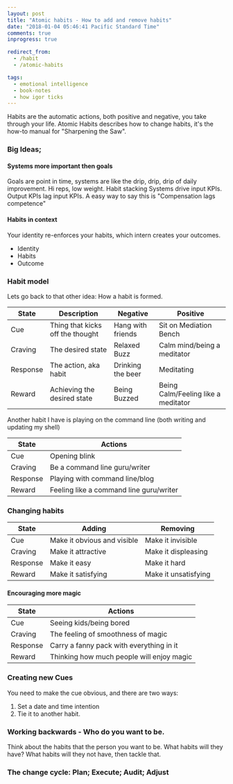 ```yaml
---
layout: post
title: "Atomic habits - How to add and remove habits"
date: "2018-01-04 05:46:41 Pacific Standard Time"
comments: true
inprogress: true

redirect_from:
  - /habit
  - /atomic-habits

tags:
  - emotional intelligence
  - book-notes
  - how igor ticks
---
```


Habits are the automatic actions, both positive and negative, you take through your life. Atomic Habits describes how to change habits, it's the how-to manual for "Sharpening the Saw".

### Big Ideas;

#### Systems more important then goals

Goals are point in time, systems are like the drip, drip, drip of daily improvement.
Hi reps, low weight.
Habit stacking
Systems drive input KPIs.
Output KPIs lag input KPIs.
A easy way to say this is "Compensation lags competence"

#### Habits in context

Your identity re-enforces your habits, which intern creates your outcomes.

- Identity
- Habits
- Outcome

### Habit model

Lets go back to that other idea: How a habit is formed.

| State    | Description                      | Negative          | Positive                            |
| -------- | -------------------------------- | ----------------- | ----------------------------------- |
| Cue      | Thing that kicks off the thought | Hang with friends | Sit on Mediation Bench              |
| Craving  | The desired state                | Relaxed Buzz      | Calm mind/being a meditator         |
| Response | The action, aka habit            | Drinking the beer | Meditating                          |
| Reward   | Achieving the desired state      | Being Buzzed      | Being Calm/Feeling like a meditator |

Another habit I have is playing on the command line (both writing and updating my shell)

| State    | Actions                                 |
| -------- | --------------------------------------- |
| Cue      | Opening blink                           |
| Craving  | Be a command line guru/writer           |
| Response | Playing with command line/blog          |
| Reward   | Feeling like a command line guru/writer |

### Changing habits

| State    | Adding                      | Removing             |
| -------- | --------------------------- | -------------------- |
| Cue      | Make it obvious and visible | Make it invisible    |
| Craving  | Make it attractive          | Make it displeasing  |
| Response | Make it easy                | Make it hard         |
| Reward   | Make it satisfying          | Make it unsatisfying |

#### Encouraging more magic

| State    | Actions                                   |
| -------- | ----------------------------------------- |
| Cue      | Seeing kids/being bored                   |
| Craving  | The feeling of smoothness of magic        |
| Response | Carry a fanny pack with everything in it  |
| Reward   | Thinking how much people will enjoy magic |

### Creating new Cues

You need to make the cue obvious, and there are two ways:

1. Set a date and time intention
1. Tie it to another habit.

### Working backwards - Who do you want to be.

Think about the habits that the person you want to be. What habits will they have? What habits will they not have, then tackle that.

### The change cycle: Plan; Execute; Audit; Adjust
